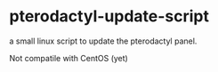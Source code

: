 # pterodactyl-update-script
a small linux script to update the pterodactyl panel.

Not compatile with CentOS (yet)

